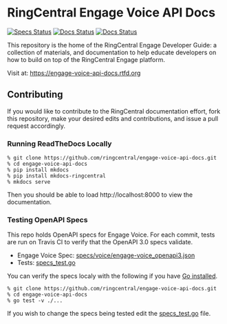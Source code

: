 # RingCentral Engage Voice API Docs

[![Specs Status][specs-status-svg]][specs-status-link]
[![Docs Status][docs-status-svg]][docs-status-link]
[![Docs Status][docs-svg]][docs-link]

This repository is the home of the RingCentral Engage Developer Guide: a collection of materials, and documentation to help educate developers on how to build on top of the RingCentral Engage platform.

Visit at: https://engage-voice-api-docs.rtfd.org

## Contributing

If you would like to contribute to the RingCentral documentation effort, fork this repository, make your desired edits and contributions, and issue a pull request accordingly.

### Running ReadTheDocs Locally

```
% git clone https://github.com/ringcentral/engage-voice-api-docs.git
% cd engage-voice-api-docs
% pip install mkdocs
% pip install mkdocs-ringcentral
% mkdocs serve
```

Then you should be able to load http://localhost:8000 to view the documentation.

### Testing OpenAPI Specs

This repo holds OpenAPI specs for Engage Voice. For each commit, tests are run on Travis CI to verify that the OpenAPI 3.0 specs validate.

* Engage Voice Spec: [specs/voice/engage-voice_openapi3.json](specs/voice/engage-voice_openapi3.json)
* Tests: [specs_test.go](specs_test.go)

You can verify the specs localy with the following if you have [Go installed](https://golang.org/).

```
% git clone https://github.com/ringcentral/engage-voice-api-docs.git
% cd engage-voice-api-docs
% go test -v ./...
```

If you wish to change the specs being tested edit the [specs_test.go](specs_test.go) file.

 [docs-status-svg]: https://readthedocs.org/projects/engage-voice-api-docs/badge/?version=latest
 [docs-status-link]: https://readthedocs.org/projects/engage-voice-api-docs/builds/
 [specs-status-svg]: https://travis-ci.com/ringcentral/engage-voice-api-docs.svg?branch=master
 [specs-status-link]: https://travis-ci.com/ringcentral/engage-voice-api-docs
 [docs-svg]: https://img.shields.io/badge/docs-preview-blue.svg
 [docs-link]: https://engage-voice-api-docs.readthedocs.io/
